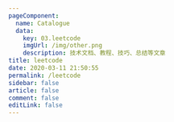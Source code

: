 ```yaml
---
pageComponent: 
  name: Catalogue
  data: 
    key: 03.leetcode
    imgUrl: /img/other.png
    description: 技术文档、教程、技巧、总结等文章
title: leetcode
date: 2020-03-11 21:50:55
permalink: /leetcode
sidebar: false
article: false
comment: false
editLink: false
---
```


